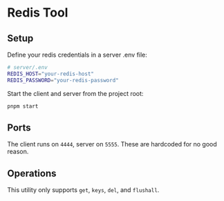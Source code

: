 # Redis Tool

## Setup

Define your redis credentials in a server .env file:

```sh
# server/.env
REDIS_HOST="your-redis-host"
REDIS_PASSWORD="your-redis-password"
```

Start the client and server from the project root:

```sh
pnpm start
```

## Ports

The client runs on `4444`, server on `5555`.
These are hardcoded for no good reason.

## Operations

This utility only supports `get`, `keys`, `del`, and `flushall`.
